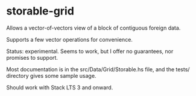 # storable-grid

Allows a vector-of-vectors view of a block of
contiguous foreign data.

Supports a few vector operations for convenience.

Status: experimental. Seems to work, but I offer no guarantees, nor
promises to support.

Most documentation is in the src/Data/Grid/Storable.hs file,
and the tests/ directory gives some sample usage.

Should work with Stack LTS 3 and onward.

